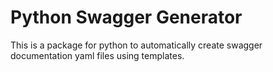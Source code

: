 # Python Swagger Generator

This is a package for python to automatically create swagger documentation yaml files using templates.